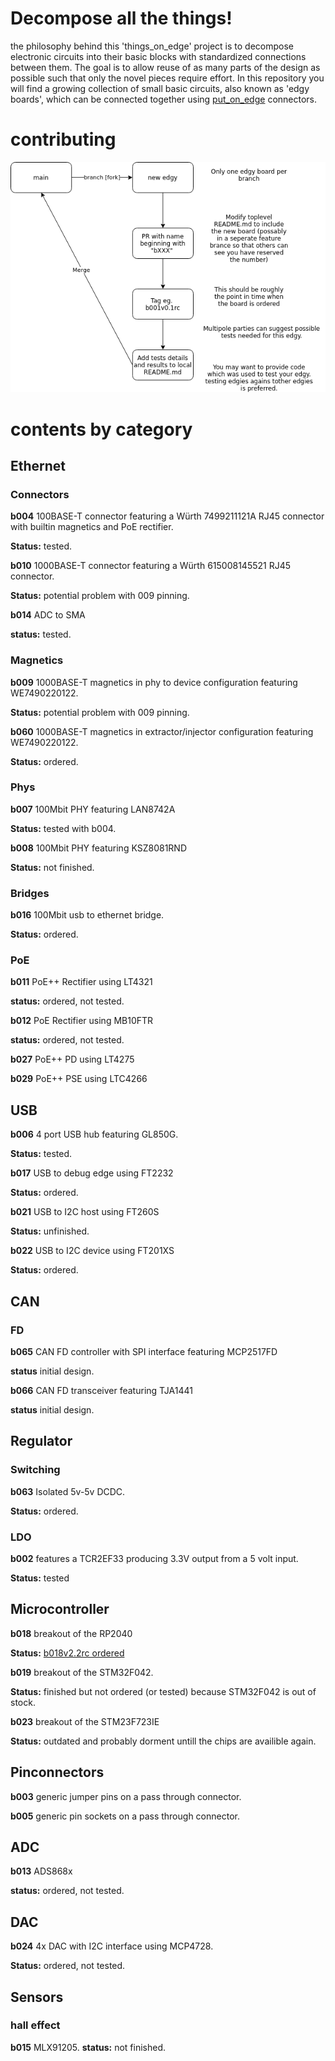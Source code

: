 # Decompose all the things!
the philosophy behind this 'things_on_edge' project is to decompose electronic circuits into their basic blocks with standardized connections between them. The goal is to allow reuse of as many parts of the design as possible such that only the novel pieces require effort. In this repository you will find a growing collection of small basic circuits, also known as 'edgy boards', which can be connected together using [put_on_edge](https://github.com/skunkforce/put_on_edge) connectors.

# contributing
![workflow diagram](doc/workflow.png)

# contents by category
## Ethernet
### Connectors
**b004** 100BASE-T connector featuring a Würth 7499211121A RJ45 connector with builtin magnetics and PoE rectifier.

**Status:** tested. 

**b010** 1000BASE-T connector featuring a Würth 615008145521 RJ45 connector.

**Status:** potential problem with 009 pinning.

**b014** ADC to SMA

**status:** tested. 

### Magnetics
**b009** 1000BASE-T magnetics in phy to device configuration featuring WE7490220122.

**Status:** potential problem with 009 pinning.

**b060** 1000BASE-T magnetics in extractor/injector configuration featuring WE7490220122.

**Status:** ordered.

### Phys
**b007** 100Mbit PHY featuring LAN8742A

**Status:** tested with b004.

**b008** 100Mbit PHY featuring KSZ8081RND

**Status:** not finished.

### Bridges
**b016** 100Mbit usb to ethernet bridge.

**Status:** ordered.

### PoE
**b011** PoE++ Rectifier using LT4321

**status:** ordered, not tested.

**b012** PoE Rectifier using MB10FTR

**status:** ordered, not tested.

**b027** PoE++ PD using LT4275

**b029** PoE++ PSE using LTC4266

## USB
**b006** 4 port USB hub featuring GL850G.

**Status:** tested.

**b017** USB to debug edge using FT2232

**Status:** ordered.

**b021** USB to I2C host using FT260S

**Status:** unfinished.

**b022** USB to I2C device using FT201XS

**Status:** ordered.

## CAN
### FD
**b065** CAN FD controller with SPI interface featuring MCP2517FD

**status** initial design.

**b066** CAN FD transceiver featuring TJA1441

**status** initial design.


## Regulator
### Switching
**b063** Isolated 5v-5v DCDC.

**Status:** ordered.

### LDO
**b002** features a TCR2EF33 producing 3.3V output from a 5 volt input. 

**Status:** tested

## Microcontroller
**b018** breakout of the RP2040

**Status:** [b018v2.2rc ordered](https://github.com/skunkforce/things_on_edge/releases/tag/b018v2.2rc)

**b019** breakout of the STM32F042.

**Status:** finished but not ordered (or tested) because STM32F042 is out of stock.

**b023** breakout of the STM23F723IE

**Status:** outdated and probably dorment untill the chips are availible again.

## Pinconnectors
**b003** generic jumper pins on a pass through connector.

**b005** generic pin sockets on a pass through connector.

## ADC
**b013** ADS868x

**status:** ordered, not tested.

## DAC
**b024** 4x DAC with I2C interface using MCP4728.

**Status:** ordered, not tested.

## Sensors
### hall effect
**b015** MLX91205.
**status:** not finished.







